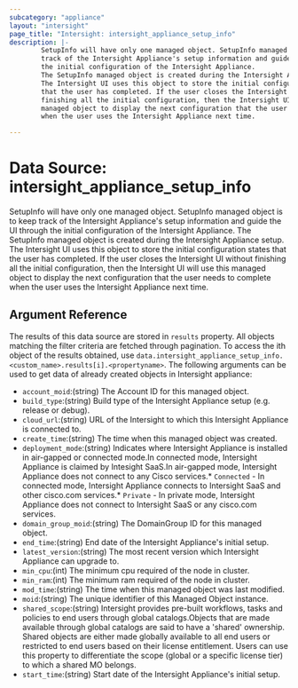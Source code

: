 ```yaml
---
subcategory: "appliance"
layout: "intersight"
page_title: "Intersight: intersight_appliance_setup_info"
description: |-
        SetupInfo will have only one managed object. SetupInfo managed object is to keep
        track of the Intersight Appliance's setup information and guide the UI through
        the initial configuration of the Intersight Appliance.
        The SetupInfo managed object is created during the Intersight Appliance setup.
        The Intersight UI uses this object to store the initial configuration states
        that the user has completed. If the user closes the Intersight UI without
        finishing all the initial configuration, then the Intersight UI will use this
        managed object to display the next configuration that the user needs to complete
        when the user uses the Intersight Appliance next time.

---
```


# Data Source: intersight_appliance_setup_info
SetupInfo will have only one managed object. SetupInfo managed object is to keep
track of the Intersight Appliance's setup information and guide the UI through
the initial configuration of the Intersight Appliance.
The SetupInfo managed object is created during the Intersight Appliance setup.
The Intersight UI uses this object to store the initial configuration states
that the user has completed. If the user closes the Intersight UI without
finishing all the initial configuration, then the Intersight UI will use this
managed object to display the next configuration that the user needs to complete
when the user uses the Intersight Appliance next time.
## Argument Reference
The results of this data source are stored in `results` property.
All objects matching the filter criteria are fetched through pagination.
To access the ith object of the results obtained, use `data.intersight_appliance_setup_info.<custom_name>.results[i].<propertyname>`.
The following arguments can be used to get data of already created objects in Intersight appliance:
* `account_moid`:(string) The Account ID for this managed object. 
* `build_type`:(string) Build type of the Intersight Appliance setup (e.g. release or debug). 
* `cloud_url`:(string) URL of the Intersight to which this Intersight Appliance is connected to. 
* `create_time`:(string) The time when this managed object was created. 
* `deployment_mode`:(string) Indicates where Intersight Appliance is installed in air-gapped or connected mode.In connected mode, Intersight Appliance is claimed by Intesight SaaS.In air-gapped mode, Intersight Appliance does not connect to any Cisco services.* `Connected` - In connected mode, Intersight Appliance connects to Intersight SaaS and other cisco.com services.* `Private` - In private mode, Intersight Appliance does not connect to Intersight SaaS or any cisco.com services. 
* `domain_group_moid`:(string) The DomainGroup ID for this managed object. 
* `end_time`:(string) End date of the Intersight Appliance's initial setup. 
* `latest_version`:(string) The most recent version which Intersight Appliance can upgrade to. 
* `min_cpu`:(int) The minimum cpu required of the node in cluster. 
* `min_ram`:(int) The minimum ram required of the node in cluster. 
* `mod_time`:(string) The time when this managed object was last modified. 
* `moid`:(string) The unique identifier of this Managed Object instance. 
* `shared_scope`:(string) Intersight provides pre-built workflows, tasks and policies to end users through global catalogs.Objects that are made available through global catalogs are said to have a 'shared' ownership. Shared objects are either made globally available to all end users or restricted to end users based on their license entitlement. Users can use this property to differentiate the scope (global or a specific license tier) to which a shared MO belongs. 
* `start_time`:(string) Start date of the Intersight Appliance's initial setup. 
 
